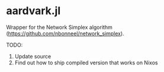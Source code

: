 # aardvark.jl
Wrapper for the Network Simplex algorithm (https://github.com/nbonneel/network_simplex).

TODO:
1) Update source
2) Find out how to ship compiled version that works on Nixos
